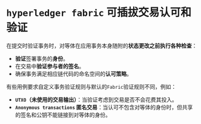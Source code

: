 # `hyperledger fabric` 可插拔交易认可和验证

在提交时验证事务时，对等体在应用事务本身随附的**状态更改之前执行各种检查**：

+ **验证**签署事务的**身份**。
+ 在交易中**验证参与者的签名**。
+ 确保事务满足相应链代码的命名空间的**认可策略**。

有些用例要求自定义事务验证规则与默认的`Fabric`验证规则不同，例如：

+ **`UTXO`（未使用的交易输出）**：当验证考虑到交易是否不会花费其投入。
+ **`Anonymous transactions` 匿名交易**：当认可不包含对等体的身份时，但共享的签名和公钥不能链接到对等体的身份。

